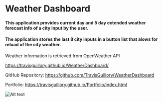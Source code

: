 Weather Dashboard
==================

#### This application provides current day and  5 day extended weather forecast info of a city input by the user.
#### The application stores the last 8 city inputs in a button list that alows for reload of the city weather. 

Weather information is retrieved from OpenWeather API 

https://travisguillory.github.io/WeatherDashboard/

GitHub Repository: https://github.com/TravisGuillory/WeatherDashboard

Portfolio: https://travisguillory.github.io/Portfolio/index.html

![Alt text](https://raw.github.com/TravisGuillory/WeatherDashboard/master/img/screenshot.png?raw=true)



